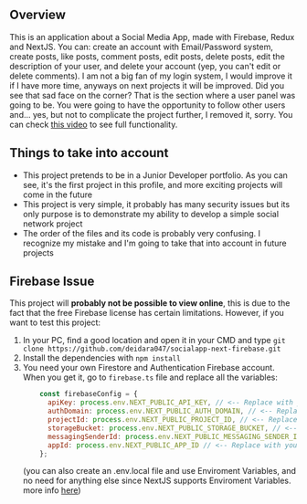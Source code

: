 ## Overview
This is an application about a Social Media App, made with Firebase, Redux and NextJS. You can: create an account with Email/Password system, create posts, like posts, comment posts, edit posts, delete posts, edit the description of your user, and delete your account (yep, you can't edit or delete comments). I am not a big fan of my login system, I would improve it if I have more time, anyways on next projects it will be improved. Did you see that sad face on the corner? That is the section where a user panel was going to be. You were going to have the opportunity to follow other users and... yes, but not to complicate the project further, I removed it, sorry.
You can check [this video](https://www.youtube.com/watch?v=hsFe38Lji_Y) to see full functionality.

## Things to take into account
- This project pretends to be in a Junior Developer portfolio. As you can see, it's the first project in this profile, and more exciting projects will come in the future
- This project is very simple, it probably has many security issues but its only purpose is to demonstrate my ability to develop a simple social network project
- The order of the files and its code is probably very confusing. I recognize my mistake and I'm going to take that into account in future projects
## Firebase Issue
This project will **probably not be possible to view online**, this is due to the fact that the free Firebase license has certain limitations. However, if you want to test this project:
1. In your PC, find a good location and open it in your CMD and type `git clone https://github.com/deidara047/socialapp-next-firebase.git`
2. Install the dependencies with `npm install`
3. You need your own Firestore and Authentication Firebase account. When you get it, go to `firebase.ts` file and replace all the variables:
    ```js
        const firebaseConfig = {
          apiKey: process.env.NEXT_PUBLIC_API_KEY, // <-- Replace with your Firebase Account data
          authDomain: process.env.NEXT_PUBLIC_AUTH_DOMAIN, // <-- Replace with your Firebase Account data
          projectId: process.env.NEXT_PUBLIC_PROJECT_ID, // <-- Replace with your Firebase Account data
          storageBucket: process.env.NEXT_PUBLIC_STORAGE_BUCKET, // <-- Replace with your Firebase Account data
          messagingSenderId: process.env.NEXT_PUBLIC_MESSAGING_SENDER_ID, // <-- Replace with your Firebase Account data
          appId: process.env.NEXT_PUBLIC_APP_ID // <-- Replace with your Firebase Account data
        };
    ```
    (you can also create an .env.local file and use Enviroment Variables, and no need for anything else since NextJS supports Enviroment Variables. more info [here](https://nextjs.org/docs/basic-features/environment-variables))
    
